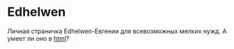 # Edhelwen
Личная страничка Edhelwen-Евгении для всевозможных мелких нужд.
А умеет ли оно в <u>html</u>?
